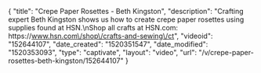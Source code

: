 {
    "title": "Crepe Paper Rosettes - Beth Kingston",
    "description": "Crafting expert Beth Kingston shows us how to create crepe paper rosettes using supplies found at HSN.\nShop all crafts at HSN.com: https:\/\/www.hsn.com\/shop\/crafts-and-sewing\/ct",
    "videoid": "152644107",
    "date_created": "1520351547",
    "date_modified": "1520353093",
    "type": "captivate",
    "layout": "video",
    "url": "\/v\/crepe-paper-rosettes-beth-kingston\/152644107"
}